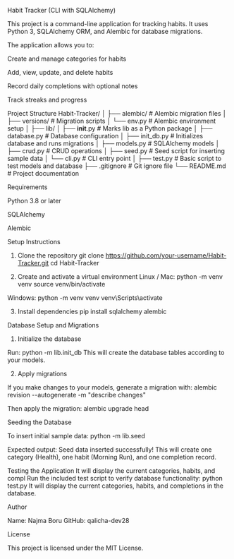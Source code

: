 Habit Tracker (CLI with SQLAlchemy)

This project is a command-line application for tracking habits. It uses Python 3, SQLAlchemy ORM, and Alembic for database migrations.

The application allows you to:

Create and manage categories for habits

Add, view, update, and delete habits

Record daily completions with optional notes

Track streaks and progress

Project Structure
Habit-Tracker/
│
├── alembic/              # Alembic migration files
│   ├── versions/         # Migration scripts
│   └── env.py            # Alembic environment setup
│
├── lib/
│   ├── __init__.py       # Marks lib as a Python package
│   ├── database.py       # Database configuration
│   ├── init_db.py        # Initializes database and runs migrations
│   ├── models.py         # SQLAlchemy models
│   ├── crud.py           # CRUD operations
│   ├── seed.py           # Seed script for inserting sample data
│   └── cli.py            # CLI entry point
│
├── test.py               # Basic script to test models and database
├── .gitignore            # Git ignore file
└── README.md             # Project documentation

Requirements

Python 3.8 or later

SQLAlchemy

Alembic

Setup Instructions
1. Clone the repository
git clone https://github.com/your-username/Habit-Tracker.git
cd Habit-Tracker

2. Create and activate a virtual environment
Linux / Mac:
python -m venv venv
source venv/bin/activate

Windows:
python -m venv venv
venv\Scripts\activate

3. Install dependencies
   pip install sqlalchemy alembic


Database Setup and Migrations
1. Initialize the database

Run:
python -m lib.init_db
This will create the database tables according to your models.

2. Apply migrations

If you make changes to your models, generate a migration with:
alembic revision --autogenerate -m "describe changes"

Then apply the migration:
alembic upgrade head

Seeding the Database

To insert initial sample data:
python -m lib.seed

Expected output:
Seed data inserted successfully!
This will create one category (Health), one habit (Morning Run), and one completion record.

Testing the Application
It will display the current categories, habits, and compl
Run the included test script to verify database functionality:
python test.py
It will display the current categories, habits, and completions in the database.

Author

Name: Najma Boru
GitHub: qalicha-dev28

License

This project is licensed under the MIT License.
